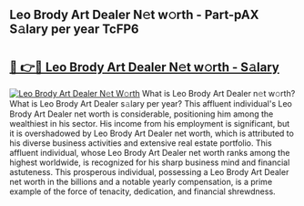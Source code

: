 ## Leo Brody Art Dealer N𝚎t w𝚘rth - Part-pAX S𝚊lary per year TcFP6

# <h2><a href="http://gc41bsv.nevu.top/?p=Leo+Brody+Art+Dealer">🔗 👉🔴 Leo Brody Art Dealer N𝚎t w𝚘rth - S𝚊lary</a></h2>

[![Leo Brody Art Dealer N𝚎t W𝚘rth](https://i.imgur.com/Oavwk0R.jpeg)](http://gc41bsv.nevu.top/?p=Leo+Brody+Art+Dealer)
What is Leo Brody Art Dealer n𝚎t w𝚘rth? What is Leo Brody Art Dealer s𝚊lary per year?
This affluent individual's Leo Brody Art Dealer net worth is considerable, positioning him among the wealthiest in his sector. His income from his employment is significant, but it is overshadowed by Leo Brody Art Dealer net worth, which is attributed to his diverse business activities and extensive real estate portfolio. This affluent individual, whose Leo Brody Art Dealer net worth ranks among the highest worldwide, is recognized for his sharp business mind and financial astuteness. This prosperous individual, possessing a Leo Brody Art Dealer net worth in the billions and a notable yearly compensation, is a prime example of the force of tenacity, dedication, and financial shrewdness.
